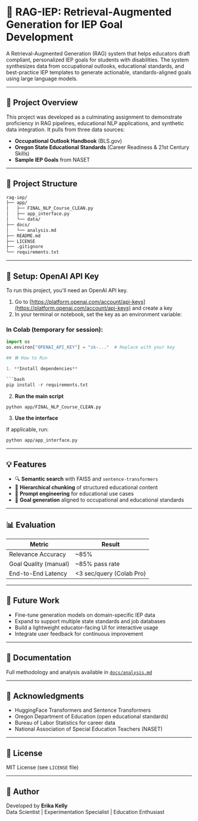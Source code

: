 # 🧠 RAG-IEP: Retrieval-Augmented Generation for IEP Goal Development

A Retrieval-Augmented Generation (RAG) system that helps educators draft compliant, personalized IEP goals for students with disabilities. The system synthesizes data from occupational outlooks, educational standards, and best-practice IEP templates to generate actionable, standards-aligned goals using large language models.

---

## 🚀 Project Overview

This project was developed as a culminating assignment to demonstrate proficiency in RAG pipelines, educational NLP applications, and synthetic data integration. It pulls from three data sources:

- **Occupational Outlook Handbook** (BLS.gov)
- **Oregon State Educational Standards** (Career Readiness & 21st Century Skills)
- **Sample IEP Goals** from NASET

---

## 📂 Project Structure

```bash
rag-iep/
├── app/
│   ├── FINAL_NLP_Course_CLEAN.py
│   ├── app_interface.py
│   └── data/
├── docs/
│   └── analysis.md
├── README.md
├── LICENSE
├── .gitignore
└── requirements.txt
```

---
## 🔐 Setup: OpenAI API Key

To run this project, you'll need an OpenAI API key.

1. Go to [https://platform.openai.com/account/api-keys](https://platform.openai.com/account/api-keys) and create a key
2. In your terminal or notebook, set the key as an environment variable:

### In Colab (temporary for session):
```python
import os
os.environ["OPENAI_API_KEY"] = "sk-..."  # Replace with your key

## 🛠️ How to Run

1. **Install dependencies**

```bash
pip install -r requirements.txt
```

2. **Run the main script**

```bash
python app/FINAL_NLP_Course_CLEAN.py
```

3. **Use the interface**

If applicable, run:

```bash
python app/app_interface.py
```

---

## 💡 Features

- 🔍 **Semantic search** with FAISS and `sentence-transformers`
- 🧱 **Hierarchical chunking** of structured educational content
- 🤖 **Prompt engineering** for educational use cases
- 📝 **Goal generation** aligned to occupational and educational standards

---

## 📊 Evaluation

| Metric                  | Result                |
|-------------------------|------------------------|
| Relevance Accuracy      | ~85%                   |
| Goal Quality (manual)   | ~85% pass rate         |
| End-to-End Latency      | <3 sec/query (Colab Pro) |

---

## 📌 Future Work

- Fine-tune generation models on domain-specific IEP data
- Expand to support multiple state standards and job databases
- Build a lightweight educator-facing UI for interactive usage
- Integrate user feedback for continuous improvement

---

## 📄 Documentation

Full methodology and analysis available in [`docs/analysis.md`](docs/analysis.md)

---

## 🤝 Acknowledgments

- HuggingFace Transformers and Sentence Transformers
- Oregon Department of Education (open educational standards)
- Bureau of Labor Statistics for career data
- National Association of Special Education Teachers (NASET)

---

## 📜 License

MIT License (see `LICENSE` file)

---

## 🧠 Author

Developed by **Erika Kelly**  
Data Scientist | Experimentation Specialist | Education Enthusiast
